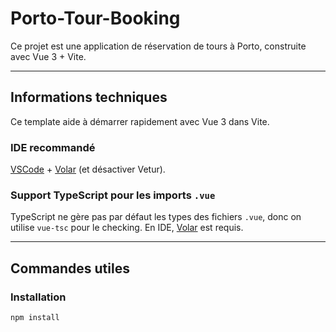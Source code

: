 # Porto-Tour-Booking

Ce projet est une application de réservation de tours à Porto, construite avec Vue 3 + Vite.

---

## Informations techniques

Ce template aide à démarrer rapidement avec Vue 3 dans Vite.

### IDE recommandé

[VSCode](https://code.visualstudio.com/) + [Volar](https://marketplace.visualstudio.com/items?itemName=Vue.volar) (et désactiver Vetur).

### Support TypeScript pour les imports `.vue`

TypeScript ne gère pas par défaut les types des fichiers `.vue`, donc on utilise `vue-tsc` pour le checking. En IDE, [Volar](https://marketplace.visualstudio.com/items?itemName=Vue.volar) est requis.

---

## Commandes utiles

### Installation

```bash
npm install
